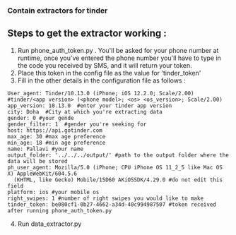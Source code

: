 ### Contain extractors for tinder
## Steps to get the extractor working :
1. Run phone_auth_token.py . You'll be asked for your phone number at runtime, once you've entered the phone number you'll have to type in the code you received by SMS, and it will return your token. 
2. Place this token in the config file as the value for 'tinder_token'
3. Fill in the other details in the configuration file as follows :

```
User_agent: Tinder/10.13.0 (iPhone; iOS 12.2.0; Scale/2.00)  #tinder/<app version> (<phone model>; <os> <os_version>; Scale/2.00)
app_version: 10.13.0  #enter your tinder app version
city: Doha  #City at which you're extracting data
gender: 0 #your gende
gender_filter: 1  #gender you're seeking for
host: https://api.gotinder.com
max_age: 30 #max age preference
min_age: 18 #min age preference
name: Pallavi #your name
output_folder: '../../../output/' #path to the output folder where the data will be stored
ph_user_agent: Mozilla/5.0 (iPhone; CPU iPhone OS 11_2_5 like Mac OS X) AppleWebKit/604.5.6
  (KHTML, like Gecko) Mobile/15D60 AKiOSSDK/4.29.0 #do not edit this field
platform: ios #your mobile os
right_swipes: 1 #number of right swipes you would like to make
tinder_token: be080cf1-0b27-4662-a34d-40c994987507 #token received after running phone_auth_token.py

```
4. Run data_extractor.py
